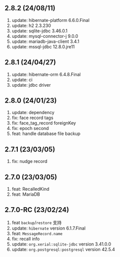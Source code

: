 ## 2.8.2 (24/08/11)

1. update: hibernate-platform 6.6.0.Final
2. update: h2 2.3.230
3. update: sqlite-jdbc 3.46.0.1
4. update: mysql-connector-j 9.0.0
5. update: mariadb-java-client 3.4.1
6. update: mssql-jdbc 12.8.0.jre11

## 2.8.1 (24/04/27)

1.  update: hibernate-orm 6.4.8.Final
2.  update: ci
3.  update: jdbc driver

## 2.8.0 (24/01/23)

1.  update: dependency
2.  fix: face record tags
3.  fix: face_tag_record foreignKey
4.  fix: epoch second
5.  feat: handle database file backup

## 2.7.1 (23/03/05)

1.  fix: nudge record

## 2.7.0 (23/03/05)

1.  feat: RecalledKind
2.  feat: MariaDB

## 2.7.0-RC (23/02/24)

1.  feat `backup`/`restore` 支持
2.  update: `hibernate` version 6.1.7.Final
3.  feat: `MessageRecord.name`
4.  fix: recall info
5.  update: `org.xerial:sqlite-jdbc` version 3.41.0.0
6.  update: `org.postgresql:postgresql` version 42.5.4